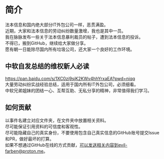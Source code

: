# 简介
法本信息和国内绝大部分IT外包公司一样，恶贯满盈。  
近期，大家和法本信息的劳动纠纷数量激增，我也是其中一员。  
我在脉脉发布一些关于法本信息暴利裁员的帖子，遭到法本信息的投诉。  
不得已，搬到GitHub，继续给大家做分享。  
愿有朝一日能除尽国内所有垃圾公司，还大家一个良好的工作环境。

## 中软自发总结的维权新人必读
https://pan.baidu.com/s/1XC0zj9sjK2KWv4hhYrxaEA?pwd=niqq  
大量劳动纠纷实战经验总结，适用于国内所有IT外包公司，必须细看。  
中软兄弟姐妹的团结一心、互帮互助、无私分享的精神，非常值得我们学习。

## 如何贡献
以事件名建立对应文件夹，在文件夹中放置相关资料。  
尽可能保证引用资料的可信度和客观性。  
尽可能隐藏自己的真实身份，不要使用包含自己真实信息的GitHub账号提交Issue和PR，做好最坏的打算。  
如果不想通过GitHub在线的方式贡献，可以发送相关内容到evil-farben@proton.me。
